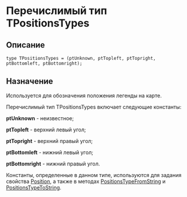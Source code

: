 ﻿---
Link: Com.Consts.@TPositionsTypes
---

# Перечислимый тип TPositionsTypes

## Описание

    type TPositionsTypes = (ptUnknown, ptTopleft, ptTopright, ptBottomleft, ptBottomright);

## Назначение

Используется для обозначения положения легенды на карте.

Перечислимый тип TPositionsTypes включает следующие константы:

**ptUnknown** - неизвестное;

**ptTopleft** - верхний левый угол;

**ptTopright** - верхний правый угол;

**ptBottomleft** - нижний левый угол;

**ptBottomright** - нижний правый угол.

Константы, определенные в данном типе, используются для задания свойства
[Position](topic:.Custom.MapClasses.Ctrl.IMapJS.Position), а также в методах
[PositionsTypeFromString](topic:.Custom.MapClasses.Ctrl.IMapJS.PositionsTypeFromString)
и [PositionsTypeToString](topic:.Custom.MapClasses.Ctrl.IMapJS.PositionsTypeToString).